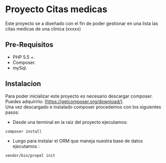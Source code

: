 # Proyecto Citas medicas

Este proyecto se a diseñado con el fin de poder gestionar en una lista las citas medicas de una clinica (xxxxx)
  

## Pre-Requisitos

 - PHP 5.5 +. 
 - Composer. 
 - mySql.
  

## Instalacion
  

 Para poder inicializar este proyecto es necesario descargar composer.  
 Puedes adquirirlo: [https://getcomposer.org/download/].  
 Una vez descargado e instalado composer procedemos con los siguientes
  pasos:  
  
  - Desde una terminal en la raiz del proyecto ejecutamos: 
 ```bash 
 composer install
``` 
 
  -  Luego para instalar el ORM que maneja nuestra base de datos
   ejecutamos : 
 ```bash
vendor/bin/propel init
```